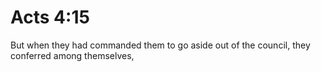 # Acts 4:15

But when they had commanded them to go aside out of the council, they conferred among themselves,